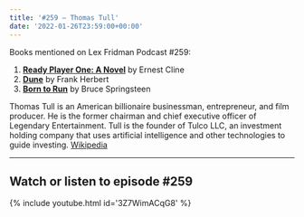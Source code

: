 ```yaml
---
title: '#259 – Thomas Tull'
date: '2022-01-26T23:59:00+00:00'
---
```


Books mentioned on Lex Fridman Podcast #259:

1. <b><a href="https://amzn.to/3Cipdyl" target="_blank" rel="sponsored noopener noreferrer">Ready Player One: A Novel</a></b> by Ernest Cline
2. <b><a href="https://amzn.to/3NhBIQM" target="_blank" rel="sponsored noopener noreferrer">Dune</a></b> by Frank Herbert
3. <b><a href="https://amzn.to/3oTtFAr" target="_blank" rel="sponsored noopener noreferrer">Born to Run</a></b> by Bruce Springsteen

<!--more-->

Thomas Tull is an American billionaire businessman, entrepreneur, and film producer. He is the former chairman and chief executive officer of Legendary Entertainment. Tull is the founder of Tulco LLC, an investment holding company that uses artificial intelligence and other technologies to guide investing. <a href="https://en.wikipedia.org/wiki/Thomas_Tull" target="_blank">Wikipedia</a>

- - - - - -

## Watch or listen to episode #259

{% include youtube.html id='3Z7WimACqG8' %}